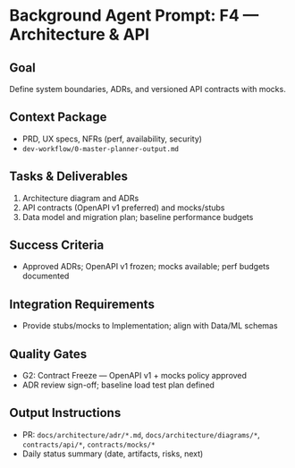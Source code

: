 # Background Agent Prompt: F4 — Architecture & API

## Goal
Define system boundaries, ADRs, and versioned API contracts with mocks.

## Context Package
- PRD, UX specs, NFRs (perf, availability, security)
- `dev-workflow/0-master-planner-output.md`

## Tasks & Deliverables
1. Architecture diagram and ADRs
2. API contracts (OpenAPI v1 preferred) and mocks/stubs
3. Data model and migration plan; baseline performance budgets

## Success Criteria
- Approved ADRs; OpenAPI v1 frozen; mocks available; perf budgets documented

## Integration Requirements
- Provide stubs/mocks to Implementation; align with Data/ML schemas

## Quality Gates
- G2: Contract Freeze — OpenAPI v1 + mocks policy approved
- ADR review sign-off; baseline load test plan defined

## Output Instructions
- PR: `docs/architecture/adr/*.md`, `docs/architecture/diagrams/*`, `contracts/api/*`, `contracts/mocks/*`
- Daily status summary (date, artifacts, risks, next)
